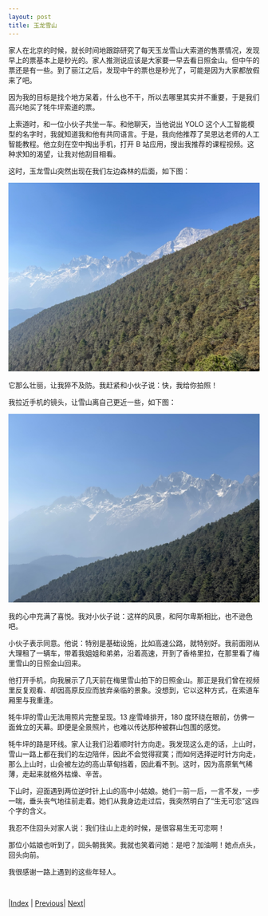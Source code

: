 ```yaml
---
layout: post
title: 玉龙雪山
---
```


家人在北京的时候，就长时间地跟踪研究了每天玉龙雪山大索道的售票情况，发现早上的票基本上是秒光的。家人推测说应该是大家要一早去看日照金山。但中午的票还是有一些。到了丽江之后，发现中午的票也是秒光了，可能是因为大家都放假来了吧。

因为我的目标是找个地方呆着，什么也不干，所以去哪里其实并不重要，于是我们高兴地买了牦牛坪索道的票。

上索道时，和一位小伙子共坐一车。和他聊天，当他说出 YOLO 这个人工智能模型的名字时，我就知道我和他有共同语言。于是，我向他推荐了吴恩达老师的人工智能教程。他立刻在空中掏出手机，打开 B 站应用，搜出我推荐的课程视频。这种求知的渴望，让我对他刮目相看。

这时，玉龙雪山突然出现在我们左边森林的后面，如下图：

![](fig/13-maoniu/1.jpg)

它那么壮丽，让我猝不及防。我赶紧和小伙子说：快，我给你拍照！

我拉近手机的镜头，让雪山离自己更近一些，如下图：

![](fig/13-maoniu/2.jpg)

我的心中充满了喜悦。我对小伙子说：这样的风景，和阿尔卑斯相比，也不逊色吧。

小伙子表示同意。他说：特别是基础设施，比如高速公路，就特别好。我前面刚从大理租了一辆车，带着我姐姐和弟弟，沿着高速，开到了香格里拉，在那里看了梅里雪山的日照金山回来。

他打开手机，向我展示了几天前在梅里雪山拍下的日照金山。那正是我们曾在视频里反复观看、却因高原反应而放弃亲临的景象。没想到，它以这种方式，在索道车厢里与我重逢。

牦牛坪的雪山无法用照片完整呈现。13 座雪峰排开，180 度环绕在眼前，仿佛一面耸立的天幕。即便是全景照片，也难以传达那种被群山包围的感觉。

牦牛坪的路是环线。家人让我们沿着顺时针方向走。我发现这么走的话，上山时，雪山一路上都在我们的左边陪伴，因此不会觉得寂寞；而如何选择逆时针方向走，那么上山时，山会被左边的高山草甸挡着，因此看不到。这时，因为高原氧气稀薄，走起来就格外枯燥、辛苦。

下山时，迎面遇到两位逆时针上山的高中小姑娘。她们一前一后，一言不发，一步一喘，垂头丧气地往前走着。她们从我身边走过后，我突然明白了“生无可恋”这四个字的含义。

我忍不住回头对家人说：我们往山上走的时候，是很容易生无可恋啊！

那位小姑娘也听到了，回头朝我笑。我就也笑着问她：是吧？加油啊！她点点头，回头向前。

我很感谢一路上遇到的这些年轻人。

<br/>

|[Index](./) | [Previous](13-bicycle)| [Next](17-hutiaoxia)|
